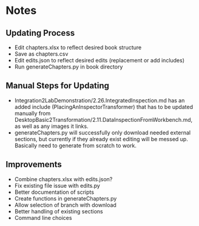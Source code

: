 # Notes

## Updating Process
- Edit chapters.xlsx to reflect desired book structure
- Save as chapters.csv
- Edit edits.json to reflect desired edits (replacement or add includes)
- Run generateChapters.py in book directory

## Manual Steps for Updating
- Integration2LabDemonstration/2.26.IntegratedInspection.md has an added include (PlacingAnInspectorTransformer) that has to be updated manually from DesktopBasic2Transformation/2.11.DataInspectionFromWorkbench.md, as well as any images it links.
- generateChapters.py will successfully only download needed external sections, but currently if they already exist editing will be messed up. Basically need to generate from scratch to work.

## Improvements
- Combine chapters.xlsx with edits.json?
- Fix existing file issue with edits.py
- Better documentation of scripts
- Create functions in generateChapters.py
- Allow selection of branch with download
- Better handling of existing sections
- Command line choices
